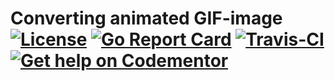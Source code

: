 # Converting animated GIF-image [![License](https://img.shields.io/dub/l/vibe-d.svg)](https://opensource.org/licenses/MIT) [![Go Report Card](https://goreportcard.com/badge/github.com/P-A-R-U-S/Go-Animated-GIF-into-ANSI-Animator)](https://goreportcard.com/report/github.com/P-A-R-U-S/Go-Animated-GIF-into-ANSI-Animator) [![Travis-CI](https://travis-ci.org/P-A-R-U-S/Go-Animated-GIF-into-ANSI-Animator.svg?branch=master)](https://travis-ci.org/P-A-R-U-S/Go-Animated-GIF-into-ANSI-Animator) [![Get help on Codementor](https://cdn.codementor.io/badges/get_help_github.svg)](https://www.codementor.io/parus)